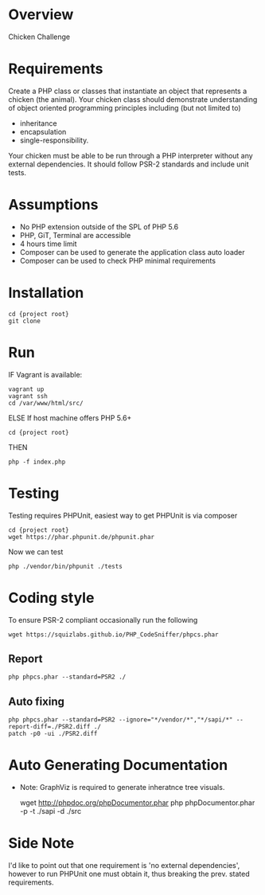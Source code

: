 # Overview
Chicken Challenge

# Requirements
Create a PHP class or classes that instantiate an object that represents
a chicken (the animal). Your chicken class should demonstrate understanding
of object oriented programming principles including (but not limited to)
 - inheritance
 - encapsulation
 - single-responsibility.
 
Your chicken must be able to be run through a PHP interpreter without any
external dependencies. It should follow PSR-2 standards and include unit
tests.

# Assumptions
 - No PHP extension outside of the SPL of PHP 5.6
 - PHP, GiT, Terminal are accessible
 - 4 hours time limit
 - Composer can be used to generate the application class auto loader
 - Composer can be used to check PHP minimal requirements
 
# Installation

    cd {project root}
    git clone 

# Run

IF Vagrant is available:

    vagrant up
    vagrant ssh
    cd /var/www/html/src/

ELSE If host machine offers PHP 5.6+
 
    cd {project root}

THEN

    php -f index.php

# Testing
Testing requires PHPUnit, easiest way to get PHPUnit is via composer

    cd {project root}
    wget https://phar.phpunit.de/phpunit.phar

Now we can test 

    php ./vendor/bin/phpunit ./tests 
   
# Coding style

To ensure PSR-2 compliant occasionally run the following

    wget https://squizlabs.github.io/PHP_CodeSniffer/phpcs.phar
    
## Report
    php phpcs.phar --standard=PSR2 ./
## Auto fixing
    php phpcs.phar --standard=PSR2 --ignore="*/vendor/*","*/sapi/*" --report-diff=./PSR2.diff ./
    patch -p0 -ui ./PSR2.diff
    
# Auto Generating Documentation
 * Note: GraphViz is required to generate inheratnce tree visuals.
    
    wget http://phpdoc.org/phpDocumentor.phar
    php phpDocumentor.phar -p -t ./sapi -d ./src
    
# Side Note
I'd like to point out that one requirement is 'no external dependencies',
however to run PHPUnit one must obtain it, thus breaking the prev. stated
requirements.
